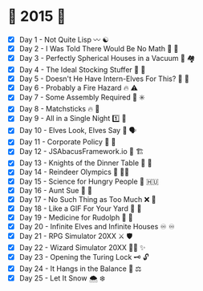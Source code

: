 # :christmas_tree: 2015 :christmas_tree:

- [x] Day 1 - Not Quite Lisp :wavy_dash: :yin_yang:
- [x] Day 2 - I Was Told There Would Be No Math :no_entry_sign: :1234:
- [x] Day 3 - Perfectly Spherical Houses in a Vacuum :red_circle: :houses:
- [x] Day 4 - The Ideal Stocking Stuffer :100: :socks:
- [x] Day 5 - Doesn't He Have Intern-Elves For This? :baby: :elf:
- [x] Day 6 - Probably a Fire Hazard :fire: :warning:
- [x] Day 7 - Some Assembly Required :toolbox: :eight_spoked_asterisk:
- [x] Day 8 - Matchsticks :fire: :chopsticks:
- [x] Day 9 - All in a Single Night :one: :night_with_stars:
- [x] Day 10 - Elves Look, Elves Say :eyes: :speaking_head:
- [x] Day 11 - Corporate Policy :necktie: :scroll:
- [x] Day 12 - JSAbacusFramework<area>.io :abacus: :building_construction:
- [x] Day 13 - Knights of the Dinner Table :night_with_stars: :hamburger:
- [x] Day 14 - Reindeer Olympics :deer: :weight_lifting_man:
- [x] Day 15 - Science for Hungry People :microscope: :hungary:
- [x] Day 16 - Aunt Sue :woman: :boy:
- [x] Day 17 - No Such Thing as Too Much :x: :beers:
- [x] Day 18 - Like a GIF For Your Yard :space_invader: :house_with_garden:
- [x] Day 19 - Medicine for Rudolph :pill: :deer:
- [x] Day 20 - Infinite Elves and Infinite Houses :infinity: :infinity:
- [x] Day 21 - RPG Simulator 20XX :crossed_swords: :shield:
- [x] Day 22 - Wizard Simulator 20XX :mage_man: :sparkles:
- [x] Day 23 - Opening the Turing Lock :old_key: :unlock:
- [x] Day 24 - It Hangs in the Balance :climbing: :balance_scale:
- [x] Day 25 - Let It Snow :cloud_with_snow: :snowflake: